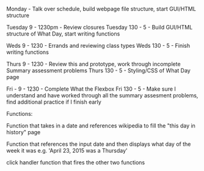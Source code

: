 Monday - Talk over schedule, build webpage file structure, start GUI/HTML structure

Tuesday 9 - 1230pm - Review closures
Tuesday 130 - 5 - Build GUI/HTML structure of What Day, start writing functions

Weds 9 - 1230 - Errands and reviewing class types
Weds 130 - 5 - Finish writing functions

Thurs 9 - 1230 - Review this and prototype, work through incomplete 
Summary assessment problems
Thurs 130 - 5 - Styling/CSS of What Day page

Fri - 9 - 1230 - Complete What the Flexbox 
Fri 130 - 5 - Make sure I understand and have worked through all the 
summary assesment problems, find additional practice if I finish early




Functions:

Function that takes in a date and references wikipedia to fill the 
"this day in history" page 

Function that references the input date and then displays what day of the week it was
e.g. 'April 23, 2015 was a Thursday'

click handler function that fires the other two functions
